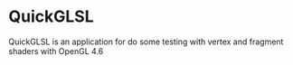 # QuickGLSL
QuickGLSL is an application for do some testing with vertex and fragment shaders with OpenGL 4.6
